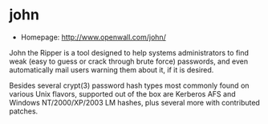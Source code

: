 # john

* Homepage: http://www.openwall.com/john/

John the Ripper is a tool designed to help systems administrators to
 find weak (easy to guess or crack through brute force) passwords, and
 even automatically mail users warning them about it, if it is desired.

 Besides several crypt(3) password hash types most commonly found on
 various Unix flavors, supported out of the box are Kerberos AFS and
 Windows NT/2000/XP/2003 LM hashes, plus several more with contributed
 patches.
